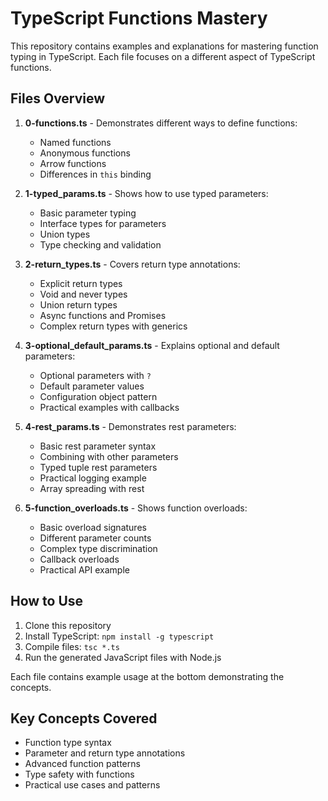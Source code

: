 # TypeScript Functions Mastery

This repository contains examples and explanations for mastering function typing in TypeScript. Each file focuses on a different aspect of TypeScript functions.

## Files Overview

1. **0-functions.ts** - Demonstrates different ways to define functions:
   - Named functions
   - Anonymous functions
   - Arrow functions
   - Differences in `this` binding

2. **1-typed_params.ts** - Shows how to use typed parameters:
   - Basic parameter typing
   - Interface types for parameters
   - Union types
   - Type checking and validation

3. **2-return_types.ts** - Covers return type annotations:
   - Explicit return types
   - Void and never types
   - Union return types
   - Async functions and Promises
   - Complex return types with generics

4. **3-optional_default_params.ts** - Explains optional and default parameters:
   - Optional parameters with `?`
   - Default parameter values
   - Configuration object pattern
   - Practical examples with callbacks

5. **4-rest_params.ts** - Demonstrates rest parameters:
   - Basic rest parameter syntax
   - Combining with other parameters
   - Typed tuple rest parameters
   - Practical logging example
   - Array spreading with rest

6. **5-function_overloads.ts** - Shows function overloads:
   - Basic overload signatures
   - Different parameter counts
   - Complex type discrimination
   - Callback overloads
   - Practical API example

## How to Use

1. Clone this repository
2. Install TypeScript: `npm install -g typescript`
3. Compile files: `tsc *.ts`
4. Run the generated JavaScript files with Node.js

Each file contains example usage at the bottom demonstrating the concepts.

## Key Concepts Covered

- Function type syntax
- Parameter and return type annotations
- Advanced function patterns
- Type safety with functions
- Practical use cases and patterns
